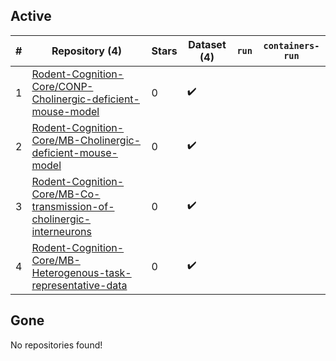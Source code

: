 ## Active
| # | Repository (4) | Stars | Dataset (4) | `run` | `containers-run` |
| --- | --- | --- | --- | --- | --- |
| 1 | [Rodent-Cognition-Core/CONP-Cholinergic-deficient-mouse-model](https://github.com/Rodent-Cognition-Core/CONP-Cholinergic-deficient-mouse-model) | 0 | :heavy_check_mark: |  |  |
| 2 | [Rodent-Cognition-Core/MB-Cholinergic-deficient-mouse-model](https://github.com/Rodent-Cognition-Core/MB-Cholinergic-deficient-mouse-model) | 0 | :heavy_check_mark: |  |  |
| 3 | [Rodent-Cognition-Core/MB-Co-transmission-of-cholinergic-interneurons](https://github.com/Rodent-Cognition-Core/MB-Co-transmission-of-cholinergic-interneurons) | 0 | :heavy_check_mark: |  |  |
| 4 | [Rodent-Cognition-Core/MB-Heterogenous-task-representative-data](https://github.com/Rodent-Cognition-Core/MB-Heterogenous-task-representative-data) | 0 | :heavy_check_mark: |  |  |

## Gone
No repositories found!
